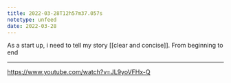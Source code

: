 ```yaml
---
title: 2022-03-28T12h57m37.057s
notetype: unfeed
date: 2022-03-28
---
```

As a start up, i need to tell my story [[clear and concise]]. From beginning to end

---

https://www.youtube.com/watch?v=JL9yoVFHx-Q